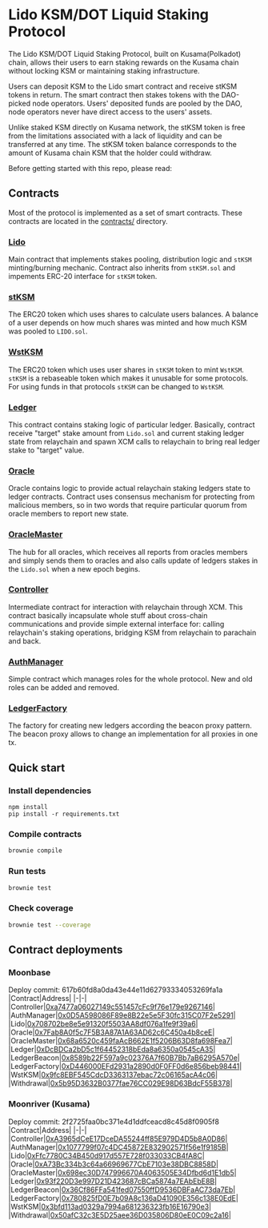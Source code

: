 # Lido KSM/DOT Liquid Staking Protocol

The Lido KSM/DOT Liquid Staking Protocol, built on Kusama(Polkadot) chain, allows their users to earn staking rewards on the Kusama chain without locking KSM or maintaining staking infrastructure.

Users can deposit KSM to the Lido smart contract and receive stKSM tokens in return. The smart contract then stakes tokens with the DAO-picked node operators. Users' deposited funds are pooled by the DAO, node operators never have direct access to the users' assets.

Unlike staked KSM directly on Kusama network, the stKSM token is free from the limitations associated with a lack of liquidity and can be transferred at any time.
The stKSM token balance corresponds to the amount of Kusama chain KSM that the holder could withdraw.

Before getting started with this repo, please read:

## Contracts

Most of the protocol is implemented as a set of smart contracts.
These contracts are located in the [contracts/](contracts/) directory.

### [Lido](contracts/Lido.sol)
Main contract that implements stakes pooling, distribution logic and `stKSM` minting/burning mechanic.
Contract also inherits from `stKSM.sol` and impements ERC-20 interface for `stKSM` token.

### [stKSM](contracts/stKSM.sol)
The ERC20 token which uses shares to calculate users balances. A balance of a user depends on how much shares was minted and how much KSM was pooled to `LIDO.sol`.

### [WstKSM](contracts/wstKSM.sol)
The ERC20 token which uses user shares in `stKSM` token to mint `WstKSM`. `stKSM` is a rebaseable token which makes it unusable for some protocols. For using funds in that protocols `stKSM` can be changed to `WstKSM`.

### [Ledger](contracts/Ledger.sol)
This contract contains staking logic of particular ledger. Basically, contract receive "target" stake amount from `Lido.sol` and current staking ledger state from relaychain and spawn XCM calls to relaychain to bring real ledger stake to "target" value.

### [Oracle](contracts/Oracle.sol)
Oracle contains logic to provide actual relaychain staking ledgers state to ledger contracts.
Contract uses consensus mechanism for protecting from malicious members, so in two words that require particular quorum from oracle members to report new state.

### [OracleMaster](contracts/OracleMaster.sol)
The hub for all oracles, which receives all reports from oracles members and simply sends them to oracles and also calls update of ledgers stakes in the `Lido.sol` when a new epoch begins.

### [Controller](contracts/Controller.sol)
Intermediate contract for interaction with relaychain through XCM. This contract basically incapsulate whole stuff about cross-chain communications and provide simple external interface for: calling relaychain's staking operations, bridging KSM from relaychain to parachain and back.

### [AuthManager](contracts/AuthManager.sol)
Simple contract which manages roles for the whole protocol. New and old roles can be added and removed.

### [LedgerFactory](contracts/LedgerFactory.sol)
The factory for creating new ledgers according the beacon proxy pattern. The beacon proxy allows to change an implementation for all proxies in one tx.


## Quick start
### Install dependencies

```bash=
npm install
pip install -r requirements.txt
```

### Compile contracts

```bash
brownie compile
```

### Run tests

```bash
brownie test
```

### Check coverage

```bash
brownie test --coverage
```

## Contract deployments
### Moonbase
Deploy commit: 617b60fd8a0da43e44e11d62793334053269fa1a
|Contract|Address|
|-|-|
|Controller|[0xa7477a06027149c551457cFc9f76e179e9267146](https://moonbase.moonscan.io/address/0xa7477a06027149c551457cFc9f76e179e9267146)|
|AuthManager|[0x0D5A598086F89e8B22e5e5F30fc315C07F2e5291](https://moonbase.moonscan.io/address/0x0D5A598086F89e8B22e5e5F30fc315C07F2e5291)|
|Lido|[0x708702be8e5e91320f5503AA8df076a1fe9f39a6](https://moonbase.moonscan.io/address/0x708702be8e5e91320f5503AA8df076a1fe9f39a6)|
|Oracle|[0x7Fab8A0f5c7F5B3A87A1A63AD62c6C450a4b8ceE](https://moonbase.moonscan.io/address/0x7Fab8A0f5c7F5B3A87A1A63AD62c6C450a4b8ceE)|
|OracleMaster|[0x68a6520c459faAcB662E1f5206B63D8fa698Fea7](https://moonbase.moonscan.io/address/0x68a6520c459faAcB662E1f5206B63D8fa698Fea7)|
|Ledger|[0xDcBDCa2bD5c1f64452318bEda8a6350a0545cA35](https://moonbase.moonscan.io/address/0xDcBDCa2bD5c1f64452318bEda8a6350a0545cA35)|
|LedgerBeacon|[0x8589b22F597a9c02376A7f60B7Bb7aB6295A570e](https://moonbase.moonscan.io/address/0x8589b22F597a9c02376A7f60B7Bb7aB6295A570e)|
|LedgerFactory|[0xD446000EFd2931a2890d0F0FF0d6e856beb98441](https://moonbase.moonscan.io/address/0xD446000EFd2931a2890d0F0FF0d6e856beb98441)|
|WstKSM|[0x9fc8EBF545CdcD3363137ebac72c06165acA4c06](https://moonbase.moonscan.io/address/00x9fc8EBF545CdcD3363137ebac72c06165acA4c06)|
|Withdrawal|[0x5b95D3632B0377fae76CC029E98D63BdcF55B378](https://moonbase.moonscan.io/address/0x5b95D3632B0377fae76CC029E98D63BdcF55B378)|

### Moonriver (Kusama)
Deploy commit: 2f2725faa0bc371e4d1ddfceacd8c45d8f0905f8
|Contract|Address|
|-|-|
|Controller|[0xA3965dCeE17DceDA55244ff85E979D4D5b8A0D86](https://moonriver.moonscan.io/address/0xA3965dCeE17DceDA55244ff85E979D4D5b8A0D86)|
|AuthManager|[0x1077799f07c4DC45872E832902571f56e1f9185B](https://moonriver.moonscan.io/address/0x1077799f07c4DC45872E832902571f56e1f9185B)|
|Lido|[0xFfc7780C34B450d917d557E728f033033CB4fA8C](https://moonriver.moonscan.io/address/0xFfc7780C34B450d917d557E728f033033CB4fA8C)|
|Oracle|[0xA73Bc334b3c64a66969677CbE7103e38DBC8858D](https://moonriver.moonscan.io/address/0xA73Bc334b3c64a66969677CbE7103e38DBC8858D)|
|OracleMaster|[0x698ec30D747996670A4063505E34Dfbd6d1E1db5](https://moonriver.moonscan.io/address/0x698ec30D747996670A4063505E34Dfbd6d1E1db5)|
|Ledger|[0x93f220D3e997D21D423687cBCa5874a7EAbEbE8B](https://moonriver.moonscan.io/address/0x93f220D3e997D21D423687cBCa5874a7EAbEbE8B)|
|LedgerBeacon|[0x36Cf86FFa541fed07550ffD9536DBFaAC73da7Eb](https://moonriver.moonscan.io/address/0x36Cf86FFa541fed07550ffD9536DBFaAC73da7Eb)|
|LedgerFactory|[0x780825fD0E7b09A8c136aD41090E356c138E0EdE](https://moonriver.moonscan.io/address/0x780825fD0E7b09A8c136aD41090E356c138E0EdE)|
|WstKSM|[0x3bfd113ad0329a7994a681236323fb16E16790e3](https://moonriver.moonscan.io/address/0x3bfd113ad0329a7994a681236323fb16E16790e3)|
|Withdrawal|[0x50afC32c3E5D25aee36D035806D80eE0C09c2a16](https://moonriver.moonscan.io/address/0x50afC32c3E5D25aee36D035806D80eE0C09c2a16)|
